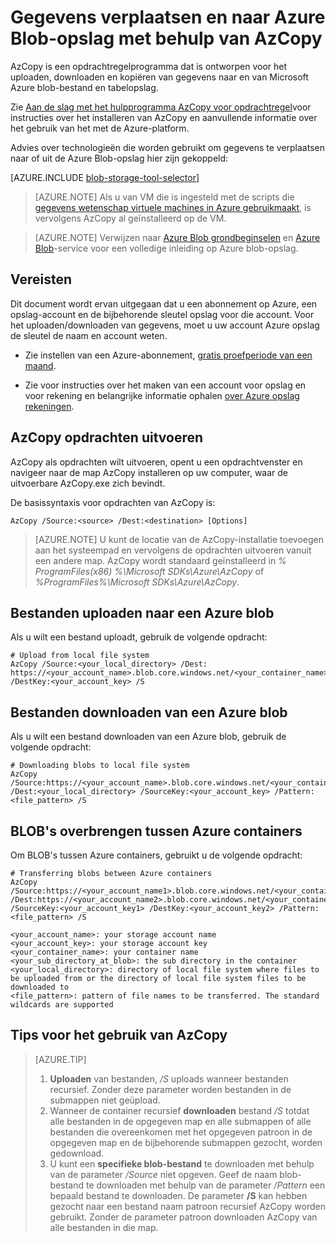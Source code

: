 <properties
    pageTitle="Gegevens verplaatsen en naar Azure Blob-opslag met behulp van AzCopy | Microsoft Azure"
    description="Gegevens verplaatsen en naar Azure Blob-opslag met behulp van AzCopy"
    services="machine-learning,storage"
    documentationCenter=""
    authors="bradsev"
    manager="jhubbard"
    editor="cgronlun" />

<tags
    ms.service="machine-learning"
    ms.workload="data-services"
    ms.tgt_pltfrm="na"
    ms.devlang="na"
    ms.topic="article"
    ms.date="09/14/2016"
    ms.author="bradsev" />

# <a name="move-data-to-and-from-azure-blob-storage-using-azcopy"></a>Gegevens verplaatsen en naar Azure Blob-opslag met behulp van AzCopy

AzCopy is een opdrachtregelprogramma dat is ontworpen voor het uploaden, downloaden en kopiëren van gegevens naar en van Microsoft Azure blob-bestand en tabelopslag.

Zie [Aan de slag met het hulpprogramma AzCopy voor opdrachtregel](../storage/storage-use-azcopy.md)voor instructies over het installeren van AzCopy en aanvullende informatie over het gebruik van het met de Azure-platform.

Advies over technologieën die worden gebruikt om gegevens te verplaatsen naar of uit de Azure Blob-opslag hier zijn gekoppeld:

[AZURE.INCLUDE [blob-storage-tool-selector](../../includes/machine-learning-blob-storage-tool-selector.md)]


> [AZURE.NOTE] Als u van VM die is ingesteld met de scripts die [gegevens wetenschap virtuele machines in Azure gebruikmaakt](machine-learning-data-science-virtual-machines.md), is vervolgens AzCopy al geïnstalleerd op de VM.

> [AZURE.NOTE] Verwijzen naar [Azure Blob grondbeginselen](../storage/storage-dotnet-how-to-use-blobs.md) en [Azure Blob](https://msdn.microsoft.com/library/azure/dd179376.aspx)-service voor een volledige inleiding op Azure blob-opslag.


## <a name="prerequisites"></a>Vereisten

Dit document wordt ervan uitgegaan dat u een abonnement op Azure, een opslag-account en de bijbehorende sleutel opslag voor die account. Voor het uploaden/downloaden van gegevens, moet u uw account Azure opslag de sleutel de naam en account weten.

- Zie instellen van een Azure-abonnement, [gratis proefperiode van een maand](https://azure.microsoft.com/pricing/free-trial/).

- Zie voor instructies over het maken van een account voor opslag en voor rekening en belangrijke informatie ophalen [over Azure opslag rekeningen](../storage/storage-create-storage-account.md).


## <a name="run-azcopy-commands"></a>AzCopy opdrachten uitvoeren

AzCopy als opdrachten wilt uitvoeren, opent u een opdrachtvenster en navigeer naar de map AzCopy installeren op uw computer, waar de uitvoerbare AzCopy.exe zich bevindt. 

De basissyntaxis voor opdrachten van AzCopy is:

    AzCopy /Source:<source> /Dest:<destination> [Options]

>[AZURE.NOTE] U kunt de locatie van de AzCopy-installatie toevoegen aan het systeempad en vervolgens de opdrachten uitvoeren vanuit een andere map. AzCopy wordt standaard geïnstalleerd in *% ProgramFiles(x86) %\Microsoft SDKs\Azure\AzCopy* of *%ProgramFiles%\Microsoft SDKs\Azure\AzCopy*.

## <a name="upload-files-to-an-azure-blob"></a>Bestanden uploaden naar een Azure blob

Als u wilt een bestand uploadt, gebruik de volgende opdracht:

    # Upload from local file system
    AzCopy /Source:<your_local_directory> /Dest: https://<your_account_name>.blob.core.windows.net/<your_container_name> /DestKey:<your_account_key> /S


## <a name="download-files-from-an-azure-blob"></a>Bestanden downloaden van een Azure blob

Als u wilt een bestand downloaden van een Azure blob, gebruik de volgende opdracht:

    # Downloading blobs to local file system
    AzCopy /Source:https://<your_account_name>.blob.core.windows.net/<your_container_name>/<your_sub_directory_at_blob>  /Dest:<your_local_directory> /SourceKey:<your_account_key> /Pattern:<file_pattern> /S


## <a name="transfer-blobs-between-azure-containers"></a>BLOB's overbrengen tussen Azure containers

Om BLOB's tussen Azure containers, gebruikt u de volgende opdracht:

    # Transferring blobs between Azure containers
    AzCopy /Source:https://<your_account_name1>.blob.core.windows.net/<your_container_name1>/<your_sub_directory_at_blob1> /Dest:https://<your_account_name2>.blob.core.windows.net/<your_container_name2>/<your_sub_directory_at_blob2> /SourceKey:<your_account_key1> /DestKey:<your_account_key2> /Pattern:<file_pattern> /S

    <your_account_name>: your storage account name
    <your_account_key>: your storage account key
    <your_container_name>: your container name
    <your_sub_directory_at_blob>: the sub directory in the container
    <your_local_directory>: directory of local file system where files to be uploaded from or the directory of local file system files to be downloaded to
    <file_pattern>: pattern of file names to be transferred. The standard wildcards are supported


## <a name="tips-for-using-azcopy"></a>Tips voor het gebruik van AzCopy

> [AZURE.TIP]   
> 1. **Uploaden** van bestanden, */S* uploads wanneer bestanden recursief. Zonder deze parameter worden bestanden in de submappen niet geüpload.  
> 2. Wanneer de container recursief **downloaden** bestand */S* totdat alle bestanden in de opgegeven map en alle submappen of alle bestanden die overeenkomen met het opgegeven patroon in de opgegeven map en de bijbehorende submappen gezocht, worden gedownload.  
> 3.  U kunt een **specifieke blob-bestand** te downloaden met behulp van de parameter */Source* niet opgeven. Geef de naam blob-bestand te downloaden met behulp van de parameter */Pattern* een bepaald bestand te downloaden. De parameter **/S** kan hebben gezocht naar een bestand naam patroon recursief AzCopy worden gebruikt. Zonder de parameter patroon downloaden AzCopy van alle bestanden in die map.

